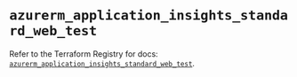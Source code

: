 # `azurerm_application_insights_standard_web_test`

Refer to the Terraform Registry for docs: [`azurerm_application_insights_standard_web_test`](https://registry.terraform.io/providers/hashicorp/azurerm/4.42.0/docs/resources/application_insights_standard_web_test).
